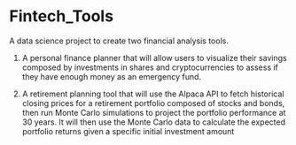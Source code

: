 # Fintech_Tools


A data science project to create two financial analysis tools. 

1. A personal finance planner that will allow users to visualize their savings composed by investments in shares and cryptocurrencies to assess if they have enough money as an emergency fund.

2. A retirement planning tool that will use the Alpaca API to fetch historical closing prices for a retirement portfolio composed of stocks and bonds, then run Monte Carlo simulations to project the portfolio performance at 30 years. It will then use the Monte Carlo data to calculate the expected portfolio returns given a specific initial investment amount
